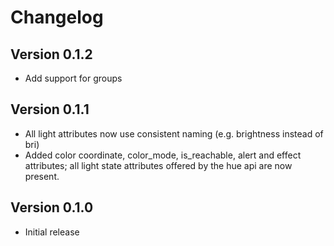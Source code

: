# Changelog

## Version 0.1.2
 - Add support for groups

## Version 0.1.1
 - All light attributes now use consistent naming (e.g. brightness instead of bri)
 - Added color coordinate, color_mode, is_reachable, alert and effect attributes; all light state attributes offered by the hue api are now present.

## Version 0.1.0
 - Initial release
